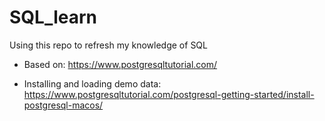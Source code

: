# SQL_learn

Using this repo to refresh my knowledge of SQL

- Based on: https://www.postgresqltutorial.com/

- Installing and loading demo data: https://www.postgresqltutorial.com/postgresql-getting-started/install-postgresql-macos/

